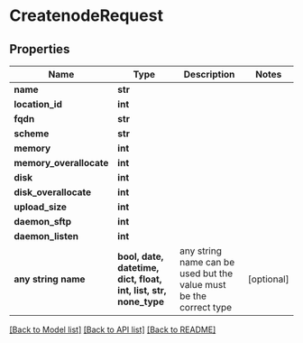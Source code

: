 # CreatenodeRequest


## Properties
Name | Type | Description | Notes
------------ | ------------- | ------------- | -------------
**name** | **str** |  | 
**location_id** | **int** |  | 
**fqdn** | **str** |  | 
**scheme** | **str** |  | 
**memory** | **int** |  | 
**memory_overallocate** | **int** |  | 
**disk** | **int** |  | 
**disk_overallocate** | **int** |  | 
**upload_size** | **int** |  | 
**daemon_sftp** | **int** |  | 
**daemon_listen** | **int** |  | 
**any string name** | **bool, date, datetime, dict, float, int, list, str, none_type** | any string name can be used but the value must be the correct type | [optional]

[[Back to Model list]](../README.md#documentation-for-models) [[Back to API list]](../README.md#documentation-for-api-endpoints) [[Back to README]](../README.md)


